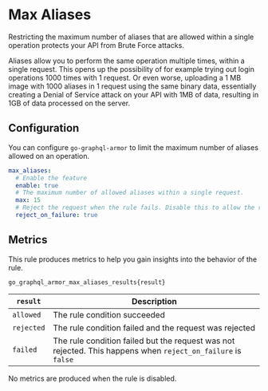 # Max Aliases

Restricting the maximum number of aliases that are allowed within a single operation protects your API from Brute Force attacks.

Aliases allow you to perform the same operation multiple times, within a single request. This opens up the possibility of for example trying out login operations 1000 times with 1 request. 
Or even worse, uploading a 1 MB image with 1000 aliases in 1 request using the same binary data, essentially creating a Denial of Service attack on your API with 1MB of data, resulting in 1GB of data processed on the server.

<!-- TOC -->

## Configuration

You can configure `go-graphql-armor` to limit the maximum number of aliases allowed on an operation.

```yaml
max_aliases:
  # Enable the feature
  enable: true
  # The maximum number of allowed aliases within a single request.
  max: 15
  # Reject the request when the rule fails. Disable this to allow the request
  reject_on_failure: true
```

## Metrics

This rule produces metrics to help you gain insights into the behavior of the rule.

```
go_graphql_armor_max_aliases_results{result}
```


| `result`  | Description                                                                                                  |
|---------|--------------------------------------------------------------------------------------------------------------|
| `allowed` | The rule condition succeeded                                                                                 |
| `rejected` | The rule condition failed and the request was rejected                                                       |
| `failed` | The rule condition failed but the request was not rejected. This happens when `reject_on_failure` is `false` |

No metrics are produced when the rule is disabled.